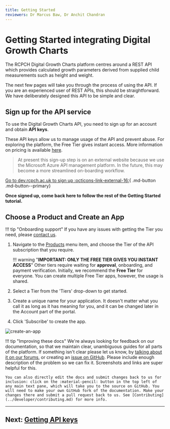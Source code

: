 ```yaml
---
title: Getting Started
reviewers: Dr Marcus Baw, Dr Anchit Chandran
---
```

# Getting Started integrating Digital Growth Charts

The RCPCH Digital Growth Charts platform centres around a REST API which provides calculated growth parameters derived from supplied child measurements such as height and weight.

The next few pages will take you through the process of using the API. If you are an experienced user of REST APIs, this should be straightforward. We have deliberately designed this API to be simple and clear.

## Sign up for the API service

To use the Digital Growth Charts API, you need to sign up for an account and obtain **API keys**.

These API keys allow us to manage usage of the API and prevent abuse. For exploring the platform, the Free Tier gives instant access. More information on pricing is available [here](../products/pricing.md).

> At present this sign-up step is on an external website because we use the Microsoft Azure API management platform. In the future, this may become a more streamlined on-boarding workflow.

[Go to dev.rcpch.ac.uk to sign up :octicons-link-external-16:](https://dev.rcpch.ac.uk/signup){ .md-button .md-button--primary}

**Once signed up, come back here to follow the rest of the Getting Started tutorial.**
## Choose a Product and Create an App

!!! tip "Onboarding support"
    If you have any issues with getting the Tier you need, please [contact us](../about/contact.md).

1. Navigate to the [Products](https://dev.rcpch.ac.uk/product) menu item, and choose the Tier of the API subscription that you require.

    !!! warning "**IMPORTANT: ONLY THE FREE TIER GIVES YOU INSTANT ACCESS**"
        Other tiers require waiting for **approval**, onboarding, and payment verification. Initially, we recommend the **Free Tier** for everyone. You can create multiple Free Tier apps, however, the usage is shared.

2. Select a Tier from the 'Tiers' drop-down to get started.

3. Create a unique name for your application. It doesn't matter what you call it as long as it has meaning for you, and it can be changed later in the Account part of the portal.

4. Click 'Subscribe' to create the app.

![create-an-app](../_assets/_images/create-an-app.png)

!!! tip "Improving these docs"
    We're always looking for feedback on our documentation, so that we maintain clear, unambiguous guides for all parts of the platform. If something isn't clear please let us know, by [talking about it on our forums](https://openhealthhub.org/c/rcpch-digital-growth-charts), or creating an [issue on GitHub](https://github.com/rcpch/digital-growth-charts-documentation/issues). Please include enough description of the problem so we can fix it. Screenshots and links are super helpful for this.

    You can also directly edit the docs and submit changes back to us for inclusion: click on the :material-pencil: button in the top left of any main text pane, which will take you to the source on GitHub. You will need to make your own GitHub fork of the documentation. Make your changes there and submit a pull request back to us. See [Contributing](../developer/contributing.md) for more info.

-----

## Next: [Getting API keys](../integrator/api-keys.md)